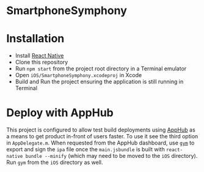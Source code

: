 # SmartphoneSymphony

# Installation

- Install [React Native](http://facebook.github.io/react-native/docs/getting-started.html)
- Clone this repository
- Run `npm start` from the project root directory in a Terminal emulator
- Open `iOS/SmartphoneSymphony.xcodeproj` in Xcode
- Build and Run the project ensuring the application is still running in Terminal

# Deploy with AppHub

This project is configured to allow test build deployments using [AppHub](https://apphub.io/) as a means to get product in-front of users faster. To use it see the third option in `AppDelegate.m`. When requested from the AppHub dashboard, use [`gym`](https://github.com/fastlane/gym) to export and sign the `ipa` file once the `main.jsbundle` is built with `react-native bundle --minify` (which may need to be moved to the `iOS` directory). Run `gym` from the `iOS` directory as well.
